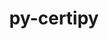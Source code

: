---
title: "py-certipy"
layout: cache
categories: [package, develop-2024-02-25]
meta: {"versions": ["0.1.3"], "compilers": ["gcc@=11.4.0", "gcc@=9.4.0"], "oss": ["ubuntu20.04", "ubuntu22.04"], "platforms": ["linux"], "targets": ["neoverse_v1", "neoverse_v2", "ppc64le", "x86_64_v3"], "stacks": ["e4s", "e4s-neoverse-v2", "e4s-neoverse_v1", "e4s-power", "root"], "num_specs": 4, "num_specs_by_stack": {"root": 4, "e4s-neoverse_v1": 1, "e4s-power": 1, "e4s": 1, "e4s-neoverse-v2": 1}}
spec_details: [{"hash": "iv3rdxzbsp7inoy3rpx55n34hshdfmin", "compiler": "gcc@=11.4.0", "versions": ["0.1.3"], "os": "ubuntu20.04", "platform": "linux", "target": "neoverse_v1", "variants": ["build_system=python_pip"], "stacks": ["root", "e4s-neoverse_v1"], "size": "-", "tarball": "https://binaries.spack.io/releases/develop-2024-02-25/build_cache/linux-ubuntu20.04-neoverse_v1/gcc-11.4.0/py-certipy-0.1.3/linux-ubuntu20.04-neoverse_v1-gcc-11.4.0-py-certipy-0.1.3-iv3rdxzbsp7inoy3rpx55n34hshdfmin.spack"}, {"hash": "ahhpkvwzc5tu5b363tkbf4fjcqlsvifk", "compiler": "gcc@=9.4.0", "versions": ["0.1.3"], "os": "ubuntu20.04", "platform": "linux", "target": "ppc64le", "variants": ["build_system=python_pip"], "stacks": ["root", "e4s-power"], "size": "-", "tarball": "https://binaries.spack.io/releases/develop-2024-02-25/build_cache/linux-ubuntu20.04-ppc64le/gcc-9.4.0/py-certipy-0.1.3/linux-ubuntu20.04-ppc64le-gcc-9.4.0-py-certipy-0.1.3-ahhpkvwzc5tu5b363tkbf4fjcqlsvifk.spack"}, {"hash": "6lt2vuh3x3waqx4nb3hcz4kailoalovi", "compiler": "gcc@=11.4.0", "versions": ["0.1.3"], "os": "ubuntu20.04", "platform": "linux", "target": "x86_64_v3", "variants": ["build_system=python_pip"], "stacks": ["root", "e4s"], "size": "-", "tarball": "https://binaries.spack.io/releases/develop-2024-02-25/build_cache/linux-ubuntu20.04-x86_64_v3/gcc-11.4.0/py-certipy-0.1.3/linux-ubuntu20.04-x86_64_v3-gcc-11.4.0-py-certipy-0.1.3-6lt2vuh3x3waqx4nb3hcz4kailoalovi.spack"}, {"hash": "ui7iyf7dqsnfttksqu4bax6ghpqosv2j", "compiler": "gcc@=11.4.0", "versions": ["0.1.3"], "os": "ubuntu22.04", "platform": "linux", "target": "neoverse_v2", "variants": ["build_system=python_pip"], "stacks": ["e4s-neoverse-v2", "root"], "size": "-", "tarball": "https://binaries.spack.io/releases/develop-2024-02-25/build_cache/linux-ubuntu22.04-neoverse_v2/gcc-11.4.0/py-certipy-0.1.3/linux-ubuntu22.04-neoverse_v2-gcc-11.4.0-py-certipy-0.1.3-ui7iyf7dqsnfttksqu4bax6ghpqosv2j.spack"}]
---